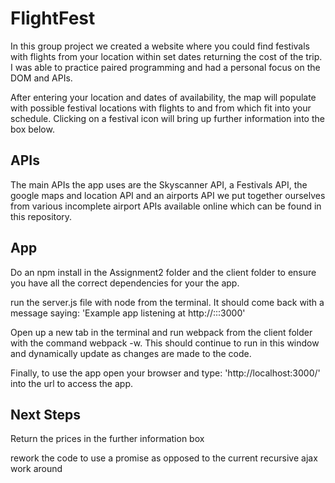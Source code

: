 # FlightFest

In this group project we created a website where you could find festivals with flights from your location within set dates returning the cost of the trip. I was able to practice paired programming and had a personal focus on the DOM and APIs.

After entering your location and dates of availability, the map will populate with possible festival locations with flights to and from which fit into your schedule. Clicking on a festival icon will bring up further information into the box below.
## APIs

The main APIs the app uses are the Skyscanner API, a Festivals API, the google maps and location API and an airports API we put together ourselves from various incomplete airport APIs available online which can be found in this repository.

## App

Do an npm install in the Assignment2 folder and the client folder to ensure you have all the correct dependencies for your the app.

run the server.js file with node from the terminal. It should come back with a message saying: 'Example app listening at http://:::3000'

Open up a new tab in the terminal and run webpack from the client folder with the command webpack -w. This should continue to run in this window and dynamically update as changes are made to the code.

Finally, to use the app open your browser and type: 'http://localhost:3000/' into the url to access the app.

## Next Steps

Return the prices in the further information box

rework the code to use a promise as opposed to the current recursive ajax work around

